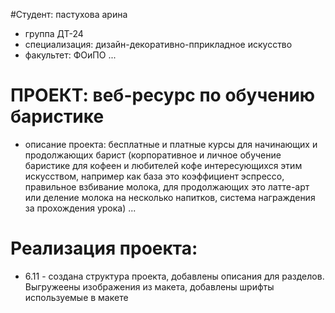 #Студент: пастухова арина
- группа ДТ-24
- специализация: дизайн-декоративно-пприкладное искусство
- факультет: ФОиПО
...

# ПРОЕКТ: веб-ресурс по обучению баристике
- описание проекта: бесплатные и платные курсы для начинающих и продолжающих барист (корпоративное и личное обучение баристике для кофеен и любителей кофе интересующихся этим искусством, например как база это коэффициент эспрессо, правильное взбивание молока, для продолжающих это латте-арт или деление молока на несколько напитков, система награждения за прохождения урока)
...

# Реализация проекта:
- 6.11 - создана структура проекта, добавлены описания для разделов. Выгружеены изображения из макета, добавлены шрифты используемые в макете